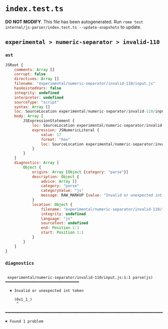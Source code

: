 # `index.test.ts`

**DO NOT MODIFY**. This file has been autogenerated. Run `rome test internal/js-parser/index.test.ts --update-snapshots` to update.

## `experimental > numeric-separator > invalid-110`

### `ast`

```javascript
JSRoot {
	comments: Array []
	corrupt: false
	directives: Array []
	filename: "experimental/numeric-separator/invalid-110/input.js"
	hasHoistedVars: false
	integrity: undefined
	interpreter: undefined
	sourceType: "script"
	syntax: Array []
	loc: SourceLocation experimental/numeric-separator/invalid-110/input.js 1:0-2:0
	body: Array [
		JSExpressionStatement {
			loc: SourceLocation experimental/numeric-separator/invalid-110/input.js 1:0-1:8
			expression: JSNumericLiteral {
				value: 17
				format: "hex"
				loc: SourceLocation experimental/numeric-separator/invalid-110/input.js 1:1-1:7
			}
		}
	]
	diagnostics: Array [
		Object {
			origins: Array [Object {category: "parse"}]
			description: Object {
				advice: Array []
				category: "parse"
				categoryValue: "js"
				message: RAW_MARKUP {value: "Invalid or unexpected int token"}
			}
			location: Object {
				filename: "experimental/numeric-separator/invalid-110/input.js"
				integrity: undefined
				language: "js"
				sourceText: undefined
				end: Position 1:1
				start: Position 1:1
			}
		}
	]
}
```

### `diagnostics`

```

 experimental/numeric-separator/invalid-110/input.js:1:1 parse(js) ━━━━━━━━━━━━━━━━━━━━━━━━━━━━━━━━━

  ✖ Invalid or unexpected int token

    (0x1_1_)
     ^

━━━━━━━━━━━━━━━━━━━━━━━━━━━━━━━━━━━━━━━━━━━━━━━━━━━━━━━━━━━━━━━━━━━━━━━━━━━━━━━━━━━━━━━━━━━━━━━━━━━━

✖ Found 1 problem

```
